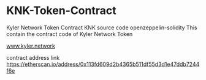 # KNK-Token-Contract
Kyler Network Token Contract KNK source code openzeppelin-solidity
This contain the contract code of Kyler Network Token

www.kyler.network

contract address link https://etherscan.io/address/0x113fd609d2b4365b511df55d3d1e47ddb7244f6e
